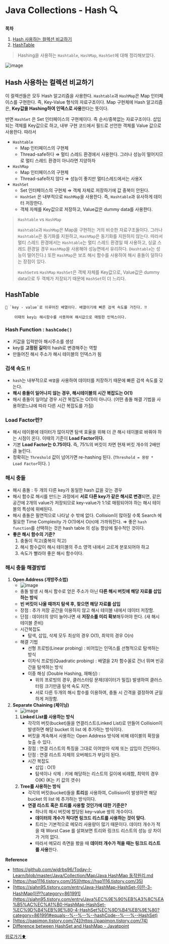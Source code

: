 # Java Collections - Hash 🔍

**목차**
1. [Hash 사용하는 컬렉션 비교하기](#hash-사용하는-컬렉션-비교하기)
2. [HashTable](#hashTable)


> Hashing을 사용하는 `Hashtable`, `HashMap`, `HashSet`에 대해 정리해보았다.
> 


![image](https://user-images.githubusercontent.com/77563814/186735509-98e4141f-c0c1-4cf9-b2c7-250b2c3cb8cd.png)


## Hash 사용하는 컬렉션 비교하기

이 컬렉션들은 모두 Hash 알고리즘을 사용한다. `Hashtable`과 `HashMap`은 Map 인터페이스를 구현한다. 즉, Key-Value 형식의 자료구조이다. Map 구현체에 Hash 알고리즘은, **Key값을 Hashing하여 인덱스로 사용**한다는 뜻이다.

반면 `HashSet` 은 Set 인터페이스의 구현체이다. 즉 순서/중복없는 자료구조이다. 삽입되는 객체를 Key값으로 하고, 내부 구현 코드에서 필드로 선언한 객체를 Value 값으로 사용한다. 따라서 

- `Hashtable`
    - Map 인터페이스의 구현체
    - Thread-safe하다 ⇒ 멀티 스레드 환경에서 사용한다. 그러나 성능이 떨어지므로 멀티 스레드 환경이 아니라면 지양하자
- `HashMap`
    - Map 인터페이스의 구현체
    - Thread-safe하지 않다 ⇒ 성능이 좋지만 멀티스레드에서는 사용X
- `HashSet`
    - Set 인터페이스의 구현체 ⇒ 객체 자체로 저장하기에 값 중복이 안된다.
    - `HashSet` 은 내부적으로 `HashMap`을 사용한다. 즉, `Hashtable`과 유사하게 데이터 저장한다.
    - 객체 자체를 Key값으로 저장하고, Value값은 dummy data를 사용한다.

> `Hashtable` vs `HashMap`
> 
> `Hashtable`과 `HashMap`은 Map을 구현하는 거의 비슷한 자료구조들이다. 그러나 `Hashtable`은 동기화를 지원하고, `HashMap`은 동기화를 지원하지 않는다. 따라서 멀티 스레드 환경에서는 `Hashtable`는 멀티 스레드 환경일 때 사용하고, 싱글 스레드 환경일 경우 `HashMap`을 사용해야 성능면에서 유리하다. (`Hashtable`는 성능이 떨어진다.) 또한 `HashMap`은 보조 해시 함수를 사용하여 해시 충돌이 덜하다는 장점이 있다.
> 
> `HashSet`vs `HashMap`
> `HashSet`은 객체 자체를 Key값으로, Value값은 dummy data으로 두 객체가 저장되기 때문에 `HashSet`이 더 느리다.
> 

## HashTable

<aside>
  
    🌟 `key - value`로 이루어진 배열이다. 배열이기에 빠른 검색 속도를 가진다. ‼

        이때의 key는 해시함수를 사용하여 해시값으로 매핑한 인덱스이다.

</aside>

### Hash Function : `hashCode()`

- 키값을 입력받아 해시주소를 생성
- key를 **고정된 길이**의 hash로 변경해주는 역할
- 만들어진 해시 주소가 해시 테이블의 인덱스가 됨

### **검색 속도 ‼**

- `hash`는 내부적으로 `배열`을 사용하여 데이터를 저장하기 때문에 빠른 검색 속도를 갖는다.
- **해시 충돌이 일어나지 않는 경우, 해시테이블의 시간 복잡도는 O(1)**
- 해시 충돌이 일어날 경우 시간 복잡도는 O(1)이 아니다. (어떤 충돌 해결 기법을 사용하였느냐에 따라 다른 시간 복잡도를 가짐)

### **Load Factor란?**

- 해시 테이블에 데이터가 많아지면 탐색 효율을 위해 더 큰 해시 테이블로 바꿔야 하는 시점이 온다. 이때의 기준이 **Load Factor이다.**
- 기본 **Load Factor는** **0.75이다.** 즉, 75%의 버킷이 차면 현재 버킷 개수의 2배만큼 늘린다.
- 정확히는 `Threshold` 값이 넘어가면 re-hashing 된다. (`Threshold = 용량 * Load Factor`이다. )

### **해시 충돌**

- 해시 충돌 : 두 개의 다른 key가 동일한 hash 값을 갖는 경우
- 해시 함수로 해시를 만드는 과정에서 **서로 다른 key가 같은 해시로 변경**되면, 같은 공간에 2개의 value가 저장되므로 key-value가 1:1로 매핑되어야 하는 해시 테이블의 특성에 위배된다.
- 해시 충돌은 필연적으로 나타날 수 밖에 없다. Collision이 많아질 수록 Search 에 필요한 Time Complexity 가 O(1)에서 O(n)에 가까워진다. ⇒ 좋은 `hash function`를 선택하는 것은 hash table 의 성능 향상에 필수적인 것이다.
- **좋은 해시 함수의 기준?**
    1. 충돌이 적고(중복이 적고)
    2. 해시 함수값이 해시 테이블의 주소 영역 내에서 고르게 분포되어야 하고
    3. 속도가 빨라야 좋은 해시 함수이다.

### 해시 **충돌 해결방법**

1. **Open Address (개방주소법)**
    - ![image](https://user-images.githubusercontent.com/77563814/186735860-369c813f-65a3-49e8-b2af-634f17294b97.png)
    - 충돌 발생 시 해시 함수로 얻은 주소가 아닌 **다른 해시 버킷에 해당 자료를 삽입하는 방식**
    - **빈 버킷이 나올 때까지 탐색 후, 찾으면 해당 자료를 삽입**
    - 장점 : 추가 저장 공간을 이용하지 않고 해시 테이블 내에서 데이터 저장함.
    - 단점 : 데이터의 양이 늘어나면 새 **저장소를 미리 확보**해두어야 한다. (새 해시 테이블 준비)
    - 시간복잡도
        - 탐색, 삽입, 삭제 모두 최상의 경우 O(1), 최악의 경우 O(n)
    - 해결 기법
        - 선형 프로빙(Linear probing) : 비어있는 인덱스를 선형적으로 탐색하는 방식
        - 이차식 프로빙(Quadratic probing) : 배열을 2차 함수꼴로 건너 뛰며 빈공간을 탐색하는 방식
        - 이중 해싱 (Double Hashing, 재해싱) :
            - 위의 프로빙의 경우, 클러스터링 문제(데이터가 밀집) 발생하여 클러스터링 크기만큼 탐색 속도 지연.
            - 서로 다른 두개의 해시 함수를 이용하여, 충돌 시 간격을 결정하여 균일하게 저장함.
2. **Separate Chaining (체이닝)**
    - ![image](https://user-images.githubusercontent.com/77563814/186735895-a219c60c-a6c5-4f87-9942-506216cd26fd.png)
    1. **Linked List를 사용하는 방식**
        - 각각의 버킷(bucket)들을 연결리스트(Linked List)로 만들어 Collision이 발생하면 해당 bucket 의 list 에 추가하는 방식이다.
        - 버킷을 계속해서 사용하는 Open Address 방식에 비해 테이블의 확장을 늦출 수 있다.
        - 장점 : 연결 리스트의 특징을 그대로 이어받아 삭제 또는 삽입이 간단하다.
        - 단점 : 연결 리스트 자체의 오버헤드가 부담이 된다.
        - 시간 복잡도
            - 삽입 : O(1)
            - 탐색이나 삭제 : 키에 해당하는 리스트의 길이에 비례함, 최악의 경우 O(K) (K는 키 값의 갯수)
    2. **Tree를 사용하는 방식**
        - 각각의 버킷(bucket)들을 **트리**를 사용하여, Collision이 발생하면 해당 bucket 의 list 에 추가하는 방식이다.
        - **연결 리스트 혹은 트리를 사용할 것인가에 대한 기준은?**
            - 하나의 해시 버킷에 할당된 key-value 쌍의 개수이다.
            - **데이터의 개수가 적다면 링크드 리스트를 사용하는 것이 맞다.**
            - 트리는 기본적으로 메모리 사용량이 많기 때문이다. 데이터 개수가 적을 때 Worst Case 를 살펴보면 트리와 링크드 리스트의 성능 상 차이가 거의 없다.
            - 따라서 메모리 측면을 봤을 때 **데이터 개수가 적을 때는 링크드 리스트를 사용**한다.

**Reference**

- [https://github.com/wjdrbs96/Today-I-Learn/blob/master/Java/Collection/Map/Java HashMap 동작원리.md](https://github.com/wjdrbs96/Today-I-Learn/blob/master/Java/Collection/Map/Java%20HashMap%20%EB%8F%99%EC%9E%91%EC%9B%90%EB%A6%AC.md)
- [https://hsp1116.tistory.com/35](https://hsp1116.tistory.com/35)
- [https://siahn95.tistory.com/entry/Java-HashMap-HashSet-이란-3-HashMap이란?category=861991](https://siahn95.tistory.com/entry/Java%EC%9E%90%EB%A3%8C%EA%B5%AC%EC%A1%B0-HashMap-HashSet-%EC%9D%B4%EB%9E%80-4-HashSet%EC%9D%B4%EB%9E%80?category=861991#equals--%--%--%--hashCode--%---%--HashSet)
- [https://papimon.tistory.com/74](https://papimon.tistory.com/74)
- [Difference between HashSet and HashMap - Javatpoint](https://www.javatpoint.com/difference-between-hashset-and-hashmap)


[위로가기⬆](#java-collections---hash-🔍)

